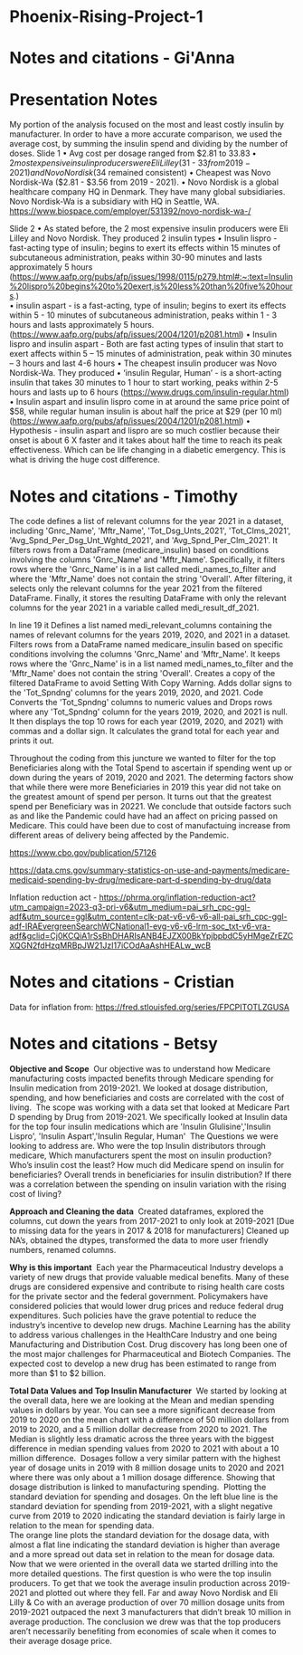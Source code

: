 # Phoenix-Rising-Project-1


# Notes and citations - Gi'Anna

# Presentation Notes

My portion of the analysis focused on the most and least costly insulin by manufacturer. In order to have a more accurate comparison, we used the average cost, by summing the insulin spend and dividing by the number of doses.
Slide 1
•	Avg cost per dosage ranged from $2.81 to $33.83
•	2 most expensive insulin producers were Eli Lilley ($31 - $33 from 2019-2021) and Novo Nordisk ($34 remained consistent)
•	Cheapest was Novo Nordisk-Wa ($2.81 - $3.56 from 2019 - 2021). 
•	Novo Nordisk is a global healthcare company HQ in Denmark. They have many global subsidiaries. Novo Nordisk-Wa is a subsidiary with HQ in Seattle, WA. https://www.biospace.com/employer/531392/novo-nordisk-wa-/	

Slide 2
•	As stated before, the 2 most expensive insulin producers were Eli Lilley and Novo Nordisk. They produced 2 insulin types 
•	Insulin lispro - fast-acting type of insulin; begins to exert its effects within 15 minutes of subcutaneous administration, peaks within 30-90 minutes and lasts approximately 5 hours (https://www.aafp.org/pubs/afp/issues/1998/0115/p279.html#:~:text=Insulin%20lispro%20begins%20to%20exert,is%20less%20than%20five%20hours.)	
•	insulin aspart - is a fast-acting, type of insulin; begins to exert its effects within 5 - 10 minutes of subcutaneous administration, peaks within 1 - 3 hours and lasts approximately 5 hours. (https://www.aafp.org/pubs/afp/issues/2004/1201/p2081.html)
•	Insulin lispro and insulin aspart - Both are fast acting types of insulin that start to exert affects within 5 – 15 minutes of administration, peak within 30 minutes – 3 hours and last 4-6 hours
•	The cheapest insulin producer was Novo Nordisk-Wa. They produced 
•	‘insulin Regular, Human’ - is a short-acting insulin that takes 30 minutes to 1 hour to start working, peaks within 2-5 hours and lasts up to 6 hours (https://www.drugs.com/insulin-regular.html)	
•	Insulin aspart and insulin lispro come in at around the same price point of $58, while regular human insulin is about half the price at $29 (per 10 ml) (https://www.aafp.org/pubs/afp/issues/2004/1201/p2081.html)
•	Hypothesis -  insulin aspart and lispro are so much costlier because their onset is about 6 X faster and it takes about half the time to reach its peak effectiveness. Which can be life changing in a diabetic emergency. This is what is driving the huge cost difference.

# Notes and citations - Timothy
The code defines a list of relevant columns for the year 2021 in a dataset, including 'Gnrc_Name', 'Mftr_Name', 'Tot_Dsg_Unts_2021', 'Tot_Clms_2021', 'Avg_Spnd_Per_Dsg_Unt_Wghtd_2021', and 'Avg_Spnd_Per_Clm_2021'. It filters rows from a DataFrame (medicare_insulin) based on conditions involving the columns 'Gnrc_Name' and 'Mftr_Name'. Specifically, it filters rows where the 'Gnrc_Name' is in a list called medi_names_to_filter and where the 'Mftr_Name' does not contain the string 'Overall'. After filtering, it selects only the relevant columns for the year 2021 from the filtered DataFrame. Finally, it stores the resulting DataFrame with only the relevant columns for the year 2021 in a variable called medi_result_df_2021.

 In line 19 it Defines a list named medi_relevant_columns containing the names of relevant columns for the years 2019, 2020, and 2021 in a dataset. Filters rows from a DataFrame named medicare_insulin based on specific conditions involving the columns 'Gnrc_Name' and 'Mftr_Name'. It keeps rows where the 'Gnrc_Name' is in a list named medi_names_to_filter and the 'Mftr_Name' does not contain the string 'Overall'. Creates a copy of the filtered DataFrame to avoid Setting With Copy Warning. Adds dollar signs to the 'Tot_Spndng' columns for the years 2019, 2020, and 2021. Code Converts the 'Tot_Spndng' columns to numeric values and Drops rows where any 'Tot_Spndng' column for the years 2019, 2020, and 2021 is null. It then displays the top 10 rows for each year (2019, 2020, and 2021) with commas and a dollar sign. It calculates the grand total for each year and prints it out.

 Throughout the coding from this juncture we wanted to filter for the top Beneficiaries along with the Total Spend to ascertain if spending went up or down during the years of 2019, 2020 and 2021. The determing factors show that while there were more Beneficiaries in 2019 this year did not take on the greatest amount of spend per person. It turns out that the greatest spend per Beneficiary was in 20221. We conclude that outside factors such as and like the Pandemic could have had an affect on pricing passed on Medicare. This could have been due to cost of manufactuing increase from different areas of delivery being affected by the Pandemic.

https://www.cbo.gov/publication/57126

https://data.cms.gov/summary-statistics-on-use-and-payments/medicare-medicaid-spending-by-drug/medicare-part-d-spending-by-drug/data

Inflation reduction act - https://phrma.org/inflation-reduction-act?utm_campaign=2023-q3-pri-v6&utm_medium=pai_srh_cpc-ggl-adf&utm_source=ggl&utm_content=clk-pat-v6-v6-v6-all-pai_srh_cpc-ggl-adf-IRAEvergreenSearchWCNational1-evg-v6-v6-lrm-soc_txt-v6-vra-adf&gclid=Cj0KCQiA1rSsBhDHARIsANB4EJZX00BkYpjbpbdC5yHMgeZrEZCXQGN2fdHzqMRBpJW21JzI17iCOdAaAshHEALw_wcB


# Notes and citations - Cristian

Data for inflation from: https://fred.stlouisfed.org/series/FPCPITOTLZGUSA

# Notes and citations - Betsy

**Objective and Scope**
​ Our objective was to understand how Medicare manufacturing costs impacted benefits through Medicare spending for Insulin medication from 2019-2021. We looked at dosage distribution, spending, and how beneficiaries and costs are correlated with the cost of living. 
​ The scope was working with a data set that looked at Medicare Part D spending by Drug from 2019-2021. We specifically looked at Insulin data for the top four insulin medications which are 'Insulin Glulisine','Insulin Lispro', 'Insulin Aspart','Insulin Regular, Human'
​ The Questions we were looking to address are. Who were the top Insulin distributors through medicare, Which manufacturers spent the most on insulin production? Who’s insulin cost the least? How much did Medicare spend on insulin for beneficiaries? Overall trends in beneficiaries for insulin distribution? If there was a correlation between the spending on insulin variation with the rising cost of living?

**Approach and Cleaning the data**
​ Created dataframes, explored the columns, cut down the years from 2017-2021 to only look at 2019-2021 [Due to missing data for the years in 2017 & 2018 for manufacturers]
Cleaned up NA’s, obtained the dtypes, transformed the data to more user friendly numbers, renamed columns. 

**Why is this important**
​ Each year the Pharmaceutical Industry develops a variety of new drugs that provide valuable medical benefits. Many of these drugs are considered expensive and contribute to rising health care costs for the private sector and the federal government. Policymakers have considered policies that would lower drug prices and reduce federal drug expenditures. Such policies have the grave potential to reduce the industry’s incentive to develop new drugs.
Machine Learning has the ability to address various challenges in the HealthCare Industry and one being Manufacturing and Distribution Cost. Drug discovery has long been one of the most major challenges for Pharmaceutical and Biotech Companies. The expected cost to develop a new drug has been estimated to range from more than $1 to $2 billion.

**Total Data Values and Top Insulin Manufacturer**
​ We started by looking at the overall data, here we are looking at the Mean and median spending values in dollars by year. You can see a more significant decrease from 2019 to 2020 on the mean chart with a difference of 50 million dollars from 2019 to 2020, and a  5 million dollar decrease from 2020 to 2021. The Median is slightly less dramatic across the three years with the biggest difference in median spending values from 2020 to 2021 with about a 10 million difference. 
​ Dosages follow a very similar pattern with the highest year of dosage units in 2019 with 8 million dosage units to 2020 and 2021 where there was only about a 1 million dosage difference. Showing that dosage distribution is linked to manufacturing spending. 
​ Plotting the standard deviation for spending and dosages. On the left blue line is the standard deviation for spending from 2019-2021, with a slight negative curve from 2019 to 2020 indicating the standard deviation is fairly large in relation to the mean for spending data.  
​ The orange line plots the standard deviation for the dosage data, with almost a flat line indicating the standard deviation is higher than average and a more spread out data set in relation to the mean for dosage data. 
​ Now that we were oriented in the overall data we started drilling into the more detailed questions. The first question is who were the top insulin producers. To get that we took the average insulin production across 2019-2021 and plotted out where they fell. Far and away Novo Nordisk and Eli Lilly & Co with an average production of over 70 million dosage units from 2019-2021 outpaced the next 3 manufacturers that didn’t break 10 million in average production. The conclusion we drew was that the top producers aren’t necessarily benefiting from economies of scale when it comes to their average dosage price. 
